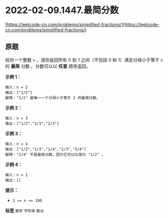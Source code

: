 # 2022-02-09.1447.最简分数
[https://leetcode-cn.com/problems/simplified-fractions/](https://leetcode-cn.com/problems/simplified-fractions/)
## 原题
给你一个整数 `n` ，请你返回所有 0 到 1 之间（不包括 0 和 1）满足分母小于等于 `n` 的 **最简** 分数 。分数可以以 **任意** 顺序返回。

 

 **示例 1：** 

```
输入：n = 2
输出：["1/2"]
解释："1/2" 是唯一一个分母小于等于 2 的最简分数。
```
 **示例 2：** 

```
输入：n = 3
输出：["1/2","1/3","2/3"]

```
 **示例 3：** 

```
输入：n = 4
输出：["1/2","1/3","1/4","2/3","3/4"]
解释："2/4" 不是最简分数，因为它可以化简为 "1/2" 。
```
 **示例 4：** 

```
输入：n = 1
输出：[]

```
 

 **提示：** 
-  `1 <= n <= 100` 
 
**标签**
`数学` `字符串` `数论` 


##
```go

```
>

